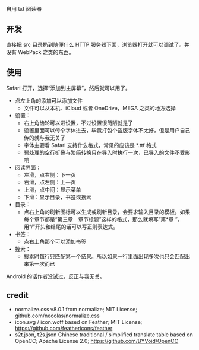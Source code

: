 自用 txt 阅读器

## 开发

直接把 src 目录扔到随便什么 HTTP 服务器下面，浏览器打开就可以调试了。并没有 WebPack 之类的东西。

## 使用

Safari 打开，选择“添加到主屏幕”，然后就可以用了。

* 点左上角的添加可以添加文件
    * 文件可以从本机、iCloud 或者 OneDrive，MEGA 之类的地方选择
* 设置：
    * 右上角齿轮可以进设置，不过设置很简陋就是了
    * 设置里面可以传个字体进去，毕竟打包个盗版字体不太好，但是用户自己传的就与我无关了
    * 字体主要看 Safari 支持什么格式，常见的应该是 \*.ttf 格式
    * 预处理的空行折叠与繁简转换只在导入时执行一次，已导入的文件不受影响
* 阅读界面：
    * 左滑，点右侧：下一页
    * 右滑，点左侧：上一页
    * 上滑，点中间：显示菜单
    * 下滑：显示目录，书签或搜索
* 目录：
    * 点右上角的刷新图标可以生成或刷新目录，会要求输入目录的模板。如果每个章节都是“第三章　章节标题”这样的格式，那么就填写“第\*章 ”。用“/”开头和结尾的话可以写正则表达式。
* 书签：
    * 点右上角那个可以添加书签
* 搜索：
    * 搜索时每行只匹配第一个结果。所以如果一行里面出现多次也只会匹配出来第一次而已

Android 的话作者没试过，反正与我无关。

## credit

* normalize.css v8.0.1 from normalize; MIT License; github.com/necolas/normalize.css
* icon.svg / icon.woff based on Feather; MIT License; https://github.com/feathericons/feather
* s2t.json, t2s.json Chinese traditional / simplified translate table based on OpenCC; Apache License 2.0; https://github.com/BYVoid/OpenCC

